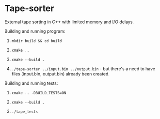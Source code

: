 # Tape-sorter
External tape sorting in C++ with limited memory and I/O delays.

Building and running program:

1. ``mkdir build && cd build``

2. ``cmake ..``

3. ``cmake --build .``

4. ``./tape-sorter ../input.bin ../output.bin`` - but there's a need to have files (input.bin, output.bin) already been created.

Building and running tests:

1. ``cmake .. -DBUILD_TESTS=ON``

2. ``cmake --build .``

3. ``./tape_tests``